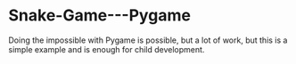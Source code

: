 # Snake-Game---Pygame

Doing the impossible with Pygame is possible, but a lot of work, but this is a simple example and is enough for child development.
